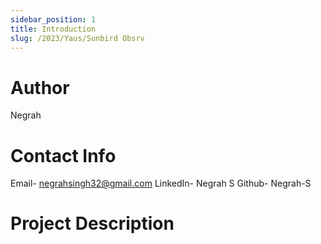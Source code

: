 ```yaml
---
sidebar_position: 1
title: Introduction
slug: /2023/Yaus/Sunbird Obsrv
---
```



# Author
Negrah

# Contact Info
Email- negrahsingh32@gmail.com
LinkedIn- Negrah S
Github- Negrah-S

# Project Description

